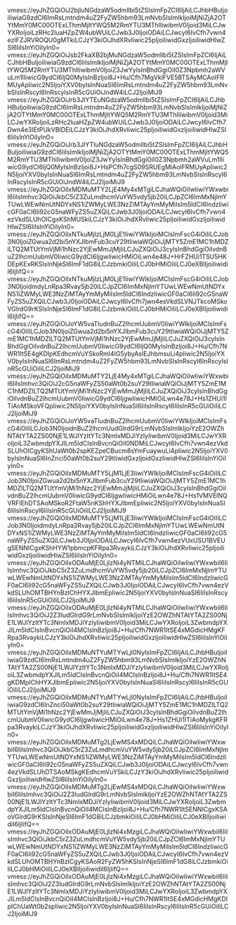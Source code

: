 vmess://eyJhZGQiOiJ2bjIuNGdzaW5odmllbi5tZSIsImFpZCI6IjAiLCJhbHBuIjoiIiwiaG9zdCI6ImRsLmtndm4uZ2FyZW5hbm93LmNvbSIsImlkIjoiMjNiZjA2OTYtMmY0MC00OTExLThmMjItYWQ5M2RmYTU3MThlIiwibmV0Ijoid3MiLCJwYXRoIjoiLzRHc2luaHZpZW4ubWUiLCJwb3J0IjoiODAiLCJwcyI6IvCfh7vwn4ezIFZJRVROQU0gMTkiLCJzY3kiOiJhdXRvIiwic25pIjoiIiwidGxzIjoiIiwidHlwZSI6IiIsInYiOiIyIn0=
vmess://eyJhZGQiOiJsb2FkaXB2bjMuNGdzaW5odmllbi5tZSIsImFpZCI6IjAiLCJhbHBuIjoiIiwiaG9zdCI6IiIsImlkIjoiMjNiZjA2OTYtMmY0MC00OTExLThmMjItYWQ5M2RmYTU3MThlIiwibmV0IjoiZ3JwYyIsInBhdGgiOiI0Z3Npbmh2aWVuLm1lIiwicG9ydCI6IjQ0MyIsInBzIjoi8J+Hu/Cfh7MgVklFVE5BTSAyMCAoIFRMUyApIiwic2N5IjoiYXV0byIsInNuaSI6ImRsLmtndm4uZ2FyZW5hbm93LmNvbSIsInRscyI6InRscyIsInR5cGUiOiJndW4iLCJ2IjoiMiJ9
vmess://eyJhZGQiOiJrb3JlYTEuNGdzaW5odmllbi5tZSIsImFpZCI6IjAiLCJhbHBuIjoiIiwiaG9zdCI6ImRsLmtndm4uZ2FyZW5hbm93LmNvbSIsImlkIjoiMjNiZjA2OTYtMmY0MC00OTExLThmMjItYWQ5M2RmYTU3MThlIiwibmV0Ijoid3MiLCJwYXRoIjoiLzRHc2luaHZpZW4ubWUiLCJwb3J0IjoiODAiLCJwcyI6IvCfh7Dwn4e3IEtPUkVBIDEiLCJzY3kiOiJhdXRvIiwic25pIjoiIiwidGxzIjoiIiwidHlwZSI6IiIsInYiOiIyIn0=
vmess://eyJhZGQiOiJrb3JlYTIuNGdzaW5odmllbi5tZSIsImFpZCI6IjAiLCJhbHBuIjoiIiwiaG9zdCI6IiIsImlkIjoiMjNiZjA2OTYtMmY0MC00OTExLThmMjItYWQ5M2RmYTU3MThlIiwibmV0IjoiZ3JwYyIsInBhdGgiOiI0Z3Npbmh2aWVuLm1lIiwicG9ydCI6IjQ0MyIsInBzIjoi8J+HsPCfh7cgS09SRUEgMiAoIFRMUyApIiwic2N5IjoiYXV0byIsInNuaSI6ImRsLmtndm4uZ2FyZW5hbm93LmNvbSIsInRscyI6InRscyIsInR5cGUiOiJndW4iLCJ2IjoiMiJ9
vmess://eyJhZGQiOiIxMDMuMTY2LjE4My4xMTgiLCJhaWQiOiIwIiwiYWxwbiI6IiIsImhvc3QiOiJkbC5rZ3ZuLmdhcmVuYW5vdy5jb20iLCJpZCI6ImMxNjlmYTUwLWEwNmUtNDYxNS1iZWMyLWE3NzZiMTAyYmMyMiIsIm5ldCI6IndzIiwicGF0aCI6Ii92cG5naWFyZS5uZXQiLCJwb3J0IjoiODAiLCJwcyI6IvCfh7vwn4ezVkdSLUhOICgxKShMUSkiLCJzY3kiOiJhdXRvIiwic25pIjoiIiwidGxzIjoiIiwidHlwZSI6IiIsInYiOiIyIn0=
vmess://eyJhZGQiOiIxNTkuMjIzLjM0LjE1IiwiYWlkIjoiMCIsImFscG4iOiIiLCJob3N0IjoiZGwua2d2bi5nYXJlbmFub3cuY29tIiwiaWQiOiJjMTY5ZmE1MC1hMDZlLTQ2MTUtYmVjMi1hNzc2YjEwMmJjMjIiLCJuZXQiOiJ3cyIsInBhdGgiOiIvdnBuZ2lhcmUubmV0IiwicG9ydCI6IjgwIiwicHMiOiLwn4e48J+HrFZHUi1TSU5HKDEpKExRKSIsInNjeSI6ImF1dG8iLCJzbmkiOiIiLCJ0bHMiOiIiLCJ0eXBlIjoiIiwidiI6IjIifQ==
vmess://eyJhZGQiOiIxNTkuMjIzLjM0LjE1IiwiYWlkIjoiMCIsImFscG4iOiIiLCJob3N0IjoidmdyLnRpa3Rvay5jb20iLCJpZCI6ImMxNjlmYTUwLWEwNmUtNDYxNS1iZWMyLWE3NzZiMTAyYmMyMiIsIm5ldCI6IndzIiwicGF0aCI6Ii92cG5naWFyZS5uZXQiLCJwb3J0IjoiODAiLCJwcyI6IvCfh7jwn4esVkdSLVNJTkcoMSkoVGlrdG9rKSIsInNjeSI6ImF1dG8iLCJzbmkiOiIiLCJ0bHMiOiIiLCJ0eXBlIjoiIiwidiI6IjIifQ==
vmess://eyJhZGQiOiJoYW5vaTIudnBuZ2lhcmUubmV0IiwiYWlkIjoiMCIsImFscG4iOiIiLCJob3N0IjoiZGwua2d2bi5nYXJlbmFub3cuY29tIiwiaWQiOiJjMTY5ZmE1MC1hMDZlLTQ2MTUtYmVjMi1hNzc2YjEwMmJjMjIiLCJuZXQiOiJ3cyIsInBhdGgiOiIvdnBuZ2lhcmUubmV0IiwicG9ydCI6IjQ0MyIsInBzIjoi8J+Hu/Cfh7NWR1ItSE4gKDIpKEdhcmVuYSkoRml4IG5ybyAsIEJhbmsuLi4pIiwic2N5IjoiYXV0byIsInNuaSI6ImRsLmtndm4uZ2FyZW5hbm93LmNvbSIsInRscyI6InRscyIsInR5cGUiOiIiLCJ2IjoiMiJ9
vmess://eyJhZGQiOiIxMDMuMTY2LjE4My4xMTgiLCJhaWQiOiIwIiwiYWxwbiI6IiIsImhvc3QiOiJ2cG5naWFyZS50aWt0b2suY29tIiwiaWQiOiJjMTY5ZmE1MC1hMDZlLTQ2MTUtYmVjMi1hNzc2YjEwMmJjMjIiLCJuZXQiOiJ3cyIsInBhdGgiOiIvdnBuZ2lhcmUubmV0IiwicG9ydCI6IjgwIiwicHMiOiLwn4e78J+Hs1ZHUi1ITiAoMSkoVFQpIiwic2N5IjoiYXV0byIsInNuaSI6IiIsInRscyI6IiIsInR5cGUiOiIiLCJ2IjoiMiJ9
vmess://eyJhZGQiOiJoYW5vaTIudnBuZ2lhcmUubmV0IiwiYWlkIjoiMCIsImFscG4iOiIiLCJob3N0IjoidnBuZ2lhcmUudGlrdG9rLmNvbSIsImlkIjoiYzE2OWZhNTAtYTA2ZS00NjE1LWJlYzItYTc3NmIxMDJiYzIyIiwibmV0Ijoid3MiLCJwYXRoIjoiL3ZwbmdpYXJlLm5ldCIsInBvcnQiOiI0NDMiLCJwcyI6IvCfh7vwn4ezVkdSLUhOICgyKShUaWt0b2spKEZpeCBucm8sYmFuaywuLi4pIiwic2N5IjoiYXV0byIsInNuaSI6InZnci50aWt0b2suY29tIiwidGxzIjoidGxzIiwidHlwZSI6IiIsInYiOiIyIn0=
vmess://eyJhZGQiOiIxMDMuMTY5LjM1LjE3IiwiYWlkIjoiMCIsImFscG4iOiIiLCJob3N0IjoiZGwua2d2bi5nYXJlbmFub3cuY29tIiwiaWQiOiJjMTY5ZmE1MC1hMDZlLTQ2MTUtYmVjMi1hNzc2YjEwMmJjMjIiLCJuZXQiOiJ3cyIsInBhdGgiOiIvdnBuZ2lhcmUubmV0IiwicG9ydCI6IjgwIiwicHMiOiLwn4e78J+Hs1VMVElNQVRFIEhDTSAoMSkoR2FtaW5nKShHYXJlbmEpIiwic2N5IjoiYXV0byIsInNuaSI6IiIsInRscyI6IiIsInR5cGUiOiIiLCJ2IjoiMiJ9
vmess://eyJhZGQiOiIxMDMuMTY5LjM1LjE3IiwiYWlkIjoiMCIsImFscG4iOiIiLCJob3N0IjoidmdyLnRpa3Rvay5jb20iLCJpZCI6ImMxNjlmYTUwLWEwNmUtNDYxNS1iZWMyLWE3NzZiMTAyYmMyMiIsIm5ldCI6IndzIiwicGF0aCI6Ii92cG5naWFyZS5uZXQiLCJwb3J0IjoiODAiLCJwcyI6IvCfh7vwn4ezVUxUSU1BVEUgSENNICgxKShHYW1pbmcpKFRpa3RvaykiLCJzY3kiOiJhdXRvIiwic25pIjoiIiwidGxzIjoiIiwidHlwZSI6IiIsInYiOiIyIn0=
vmess://eyJhZGQiOiIxODAuMjE0LjIzNi4yNTMiLCJhaWQiOiIwIiwiYWxwbiI6IiIsImhvc3QiOiJkbC5rZ3ZuLmdhcmVuYW5vdy5jb20iLCJpZCI6ImMxNjlmYTUwLWEwNmUtNDYxNS1iZWMyLWE3NzZiMTAyYmMyMiIsIm5ldCI6IndzIiwicGF0aCI6Ii92cG5naWFyZS5uZXQiLCJwb3J0IjoiODAiLCJwcyI6IvCfh7vwn4ezVkdSLUhOMTBHYnBzIChHYXJlbmEpIiwic2N5IjoiYXV0byIsInNuaSI6IiIsInRscyI6IiIsInR5cGUiOiIiLCJ2IjoiMiJ9
vmess://eyJhZGQiOiIxODAuMjE0LjIzNi4yNTMiLCJhaWQiOiIwIiwiYWxwbiI6IiIsImhvc3QiOiJ2Z3IudGlrdG9rLmNvbSIsImlkIjoiYzE2OWZhNTAtYTA2ZS00NjE1LWJlYzItYTc3NmIxMDJiYzIyIiwibmV0Ijoid3MiLCJwYXRoIjoiL3ZwbmdpYXJlLm5ldCIsInBvcnQiOiI4MCIsInBzIjoi8J+Hu/Cfh7NWR1ItSE4xMGdicHMgKFRpa3RvaykiLCJzY3kiOiJhdXRvIiwic25pIjoiIiwidGxzIjoiIiwidHlwZSI6IiIsInYiOiIyIn0=
vmess://eyJhZGQiOiIxMDMuNTYuMTYwLjI0NyIsImFpZCI6IjAiLCJhbHBuIjoiIiwiaG9zdCI6ImRsLmtndm4uZ2FyZW5hbm93LmNvbSIsImlkIjoiYzE2OWZhNTAtYTA2ZS00NjE1LWJlYzItYTc3NmIxMDJiYzIyIiwibmV0Ijoid3MiLCJwYXRoIjoiL3ZwbmdpYXJlLm5ldCIsInBvcnQiOiI4MCIsInBzIjoi8J+Hu/Cfh7NWR1ItSE4gKDMpIChHYXJlbmEpIiwic2N5IjoiYXV0byIsInNuaSI6IiIsInRscyI6IiIsInR5cGUiOiIiLCJ2IjoiMiJ9
vmess://eyJhZGQiOiIxMDMuNTYuMTYwLjI0NyIsImFpZCI6IjAiLCJhbHBuIjoiIiwiaG9zdCI6InZnci50aWt0b2suY29tIiwiaWQiOiJjMTY5ZmE1MC1hMDZlLTQ2MTUtYmVjMi1hNzc2YjEwMmJjMjIiLCJuZXQiOiJ3cyIsInBhdGgiOiIvdnBuZ2lhcmUubmV0IiwicG9ydCI6IjgwIiwicHMiOiLwn4e78J+Hs1ZHUi1ITiAoMykgKFRpa3RvaykiLCJzY3kiOiJhdXRvIiwic25pIjoiIiwidGxzIjoiIiwidHlwZSI6IiIsInYiOiIyIn0=
vmess://eyJhZGQiOiIxMDMuMTg2LjEwMS4xMDQiLCJhaWQiOiIwIiwiYWxwbiI6IiIsImhvc3QiOiJkbC5rZ3ZuLmdhcmVuYW5vdy5jb20iLCJpZCI6ImMxNjlmYTUwLWEwNmUtNDYxNS1iZWMyLWE3NzZiMTAyYmMyMiIsIm5ldCI6IndzIiwicGF0aCI6Ii92cG5naWFyZS5uZXQiLCJwb3J0IjoiODAiLCJwcyI6IvCfh7vwn4ezVkdSLUhDTSAoMSkgKEdhcmVuYSkiLCJzY3kiOiJhdXRvIiwic25pIjoiIiwidGxzIjoiIiwidHlwZSI6IiIsInYiOiIyIn0=
vmess://eyJhZGQiOiIxMDMuMTg2LjEwMS4xMDQiLCJhaWQiOiIwIiwiYWxwbiI6IiIsImhvc3QiOiJ2Z3IudGlrdG9rLmNvbSIsImlkIjoiYzE2OWZhNTAtYTA2ZS00NjE1LWJlYzItYTc3NmIxMDJiYzIyIiwibmV0Ijoid3MiLCJwYXRoIjoiL3ZwbmdpYXJlLm5ldCIsInBvcnQiOiI4MCIsInBzIjoi8J+Hu/Cfh7NWR1ItSENNICgxKSAoVGlrdG9rKSIsInNjeSI6ImF1dG8iLCJzbmkiOiIiLCJ0bHMiOiIiLCJ0eXBlIjoiIiwidiI6IjIifQ==
vmess://eyJhZGQiOiIxODAuMjE0LjIzNi4xMzgiLCJhaWQiOiIwIiwiYWxwbiI6IiIsImhvc3QiOiJkbC5rZ3ZuLmdhcmVuYW5vdy5jb20iLCJpZCI6ImMxNjlmYTUwLWEwNmUtNDYxNS1iZWMyLWE3NzZiMTAyYmMyMiIsIm5ldCI6IndzIiwicGF0aCI6Ii92cG5naWFyZS5uZXQiLCJwb3J0IjoiODAiLCJwcyI6IvCfh7vwn4ezVkdSLUhOMTBHYnBzICgyKSAoR2FyZW5hKSIsInNjeSI6ImF1dG8iLCJzbmkiOiIiLCJ0bHMiOiIiLCJ0eXBlIjoiIiwidiI6IjIifQ==
vmess://eyJhZGQiOiIxODAuMjE0LjIzNi4xMzgiLCJhaWQiOiIwIiwiYWxwbiI6IiIsImhvc3QiOiJ2Z3IudGlrdG9rLmNvbSIsImlkIjoiYzE2OWZhNTAtYTA2ZS00NjE1LWJlYzItYTc3NmIxMDJiYzIyIiwibmV0Ijoid3MiLCJwYXRoIjoiL3ZwbmdpYXJlLm5ldCIsInBvcnQiOiI4MCIsInBzIjoi8J+Hu/Cfh7NWR1ItSE4xMGdicHMgKDIpIChUaWt0b2spIiwic2N5IjoiYXV0byIsInNuaSI6IiIsInRscyI6IiIsInR5cGUiOiIiLCJ2IjoiMiJ9
